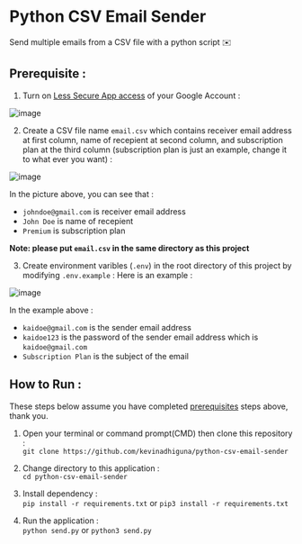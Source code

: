 # Python CSV Email Sender

Send multiple emails from a CSV file with a python script ✉️

## Prerequisite :
1) Turn on [Less Secure App access](https://myaccount.google.com/lesssecureapps) of your Google Account :

![image](https://user-images.githubusercontent.com/43397636/116787412-0e031500-aace-11eb-8770-76e0f3bc970c.png)

2) Create a CSV file name `email.csv` which contains receiver email address at first column, name of recepient at second column, and subscription plan at the third column (subscription plan is just an example, change it to what ever you want) :

![image](https://user-images.githubusercontent.com/43397636/116787485-7520c980-aace-11eb-8d68-4e1ed9f3eeee.png)

In the picture above, you can see that :
- `johndoe@gmail.com` is receiver email address
- `John Doe` is name of recepient
- `Premium` is subscription plan

**Note: please put `email.csv` in the same directory as this project**

3) Create environment varibles (`.env`) in the root directory of this project by modifying `.env.example` :
Here is an example :

![image](https://user-images.githubusercontent.com/43397636/116787598-1c9dfc00-aacf-11eb-8369-db55b3a0beed.png)

In the example above :
- `kaidoe@gmail.com` is the sender email address
- `kaidoe123` is the password of the sender email address which is `kaidoe@gmail.com`
- `Subscription Plan` is the subject of the email

## How to Run :
These steps below assume you have completed [prerequisites](#prerequisite-) steps above, thank you.

1) Open your terminal or command prompt(CMD) then clone this repository :<br/>
`git clone https://github.com/kevinadhiguna/python-csv-email-sender`

2) Change directory to this application :<br/>
`cd python-csv-email-sender`

3) Install dependency :<br/>
`pip install -r requirements.txt` or `pip3 install -r requirements.txt`

4) Run the application :<br/>
`python send.py` or `python3 send.py`
